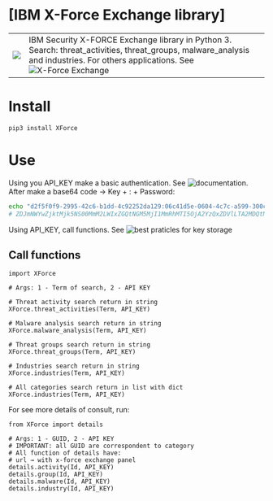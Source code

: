 # [IBM X-Force Exchange library]
|||
|---|---|
|![](https://exchange.xforce.ibmcloud.com/favicon.ico)|IBM Security X-FORCE Exchange library in Python 3. Search: threat_activities, threat_groups, malware_analysis and industries. For others applications. See ![X-Force Exchange](//exchange.xforce.ibmcloud.com)|

# Install
```pip
pip3 install XForce
```

# Use
Using you API_KEY make a basic authentication. See ![documentation](https://api.xforce.ibmcloud.com/doc/). After make a base64 code → Key + : + Password:
```sh
echo "d2f5f0f9-2995-42c6-b1dd-4c92252da129:06c41d5e-0604-4c7c-a599-300c367d2090" | base64
# ZDJmNWYwZjktMjk5NS00MmM2LWIxZGQtNGM5MjI1MmRhMTI5OjA2YzQxZDVlLTA2MDQtNGM3Yy1hNTk5LTMwMGMzNjdkMjA5MAo=
``` 
Using API_KEY, call functions. See ![best praticles](https://medium.com/geekculture/python-separate-code-and-sensitive-information-elegantly-ae21cec5fae2) for key storage

## Call functions
```python3
import XForce

# Args: 1 - Term of search, 2 - API KEY

# Threat activity search return in string
XForce.threat_activities(Term, API_KEY)

# Malware analysis search return in string
XForce.malware_analysis(Term, API_KEY)

# Threat groups search return in string
XForce.threat_groups(Term, API_KEY)

# Industries search return in string
XForce.industries(Term, API_KEY)

# All categories search return in list with dict
XForce.industries(Term, API_KEY)
```

For see more details of consult, run:
```python3
from XForce import details

# Args: 1 - GUID, 2 - API KEY 
# IMPORTANT: all GUID are correspondent to category
# All function of details have:
# url → with x-force exchange panel
details.activity(Id, API_KEY)
details.group(Id, API_KEY)
details.malware(Id, API_KEY)
details.industry(Id, API_KEY)
```



